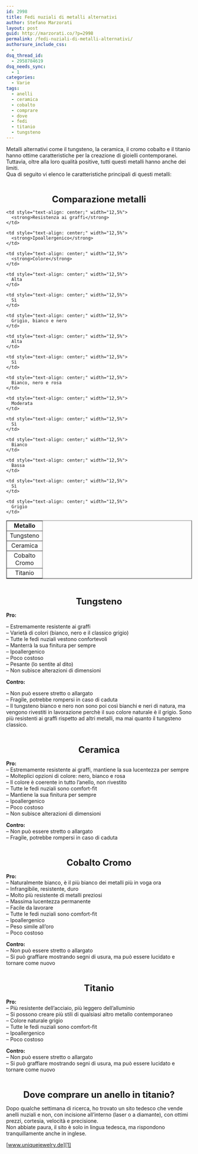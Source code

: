 ```yaml
---
id: 2998
title: Fedi nuziali di metalli alternativi
author: Stefano Marzorati
layout: post
guid: http://marzorati.co/?p=2998
permalink: /fedi-nuziali-di-metalli-alternativi/
authorsure_include_css:
  - 
dsq_thread_id:
  - 2958784619
dsq_needs_sync:
  - 1
categories:
  - Varie
tags:
  - anelli
  - ceramica
  - cobalto
  - comprare
  - dove
  - fedi
  - titanio
  - tungsteno
---
```

Metalli alternativi come il tungsteno, la ceramica, il cromo cobalto e il titanio hanno ottime caratteristiche per la creazione di gioielli contemporanei.  
Tuttavia, oltre alla loro qualità positive, tutti questi metalli hanno anche dei limiti.  
Qua di seguito vi elenco le caratteristiche principali di questi metalli:

&nbsp;

<center>
  <span style="font-size: x-large;"><strong>Comparazione metalli</strong></span>
</center>

<center>
</center>

<center>
</center>

<table border="1" width="50%">
  <tr>
    <td style="text-align: center;" width="12,5%">
      <strong>Metallo</strong>
    </td>
    
    <td style="text-align: center;" width="12,5%">
      <strong>Resistenza ai graffi</strong>
    </td>
    
    <td style="text-align: center;" width="12,5%">
      <strong>Ipoallergenico</strong>
    </td>
    
    <td style="text-align: center;" width="12,5%">
      <strong>Colore</strong>
    </td>
  </tr>
  
  <tr>
    <td style="text-align: center;" width="12,5%">
      Tungsteno
    </td>
    
    <td style="text-align: center;" width="12,5%">
      Alta
    </td>
    
    <td style="text-align: center;" width="12,5%">
      Sì
    </td>
    
    <td style="text-align: center;" width="12,5%">
      Grigio, bianco e nero
    </td>
  </tr>
  
  <tr>
    <td style="text-align: center;" width="12,5%">
      Ceramica
    </td>
    
    <td style="text-align: center;" width="12,5%">
      Alta
    </td>
    
    <td style="text-align: center;" width="12,5%">
      Sì
    </td>
    
    <td style="text-align: center;" width="12,5%">
      Bianco, nero e rosa
    </td>
  </tr>
  
  <tr>
    <td style="text-align: center;" width="12,5%">
      Cobalto Cromo
    </td>
    
    <td style="text-align: center;" width="12,5%">
      Moderata
    </td>
    
    <td style="text-align: center;" width="12,5%">
      Sì
    </td>
    
    <td style="text-align: center;" width="12,5%">
      Bianco
    </td>
  </tr>
  
  <tr>
    <td style="text-align: center;" width="12,5%">
      Titanio
    </td>
    
    <td style="text-align: center;" width="12,5%">
      Bassa
    </td>
    
    <td style="text-align: center;" width="12,5%">
      Sì
    </td>
    
    <td style="text-align: center;" width="12,5%">
      Grigio
    </td>
  </tr>
</table>

&nbsp;

<center>
</center>

<center>
  <span style="font-size: x-large;"><strong>Tungsteno</strong></span>
</center>

**Pro:**

&#8211; Estremamente resistente ai graffi  
&#8211; Varietà di colori (bianco, nero e il classico grigio)  
&#8211; Tutte le fedi nuziali vestono confortevoli  
&#8211; Manterrà la sua finitura per sempre  
&#8211; Ipoallergenico  
&#8211; Poco costoso  
&#8211; Pesante (lo sentite al dito)  
&#8211; Non subisce alterazioni di dimensioni

**Contro:**

&#8211; Non può essere stretto o allargato  
&#8211; Fragile, potrebbe rompersi in caso di caduta  
&#8211; Il tungsteno bianco e nero non sono poi così bianchi e neri di natura, ma vengono rivestiti in lavorazione perchè il suo colore naturale è il grigio. Sono più resistenti ai graffi rispetto ad altri metalli, ma mai quanto il tungsteno classico.

&nbsp;

<center>
</center>

<center>
  <span style="font-size: x-large;"><strong>Ceramica</strong></span>
</center>

**Pro:**  
&#8211; Estremamente resistente ai graffi, mantiene la sua lucentezza per sempre  
&#8211; Molteplici opzioni di colore: nero, bianco e rosa  
&#8211; Il colore è coerente in tutto l&#8217;anello, non rivestito  
&#8211; Tutte le fedi nuziali sono comfort-fit  
&#8211; Mantiene la sua finitura per sempre  
&#8211; Ipoallergenico  
&#8211; Poco costoso  
&#8211; Non subisce alterazioni di dimensioni

**Contro:**  
&#8211; Non può essere stretto o allargato  
&#8211; Fragile, potrebbe rompersi in caso di caduta

&nbsp;

<center>
</center>

<center>
  <span style="font-size: x-large;"><strong>Cobalto Cromo</strong></span>
</center>

**Pro:**  
&#8211; Naturalmente bianco, è il più bianco dei metalli più in voga ora  
&#8211; Infrangibile, resistente, duro  
&#8211; Molto più resistente di metalli preziosi  
&#8211; Massima lucentezza permanente  
&#8211; Facile da lavorare  
&#8211; Tutte le fedi nuziali sono comfort-fit  
&#8211; Ipoallergenico  
&#8211; Peso simile all&#8217;oro  
&#8211; Poco costoso

**Contro:**  
&#8211; Non può essere stretto o allargato  
&#8211; Si può graffiare mostrando segni di usura, ma può essere lucidato e tornare come nuovo

&nbsp;

<center>
</center>

<center>
  <span style="font-size: x-large;"><strong>Titanio</strong></span>
</center>

**Pro:**  
&#8211; Più resistente dell&#8217;acciaio, più leggero dell&#8217;alluminio  
&#8211; Si possono creare più stili di qualsiasi altro metallo contemporaneo  
&#8211; Colore naturale grigio  
&#8211; Tutte le fedi nuziali sono comfort-fit  
&#8211; Ipoallergenico  
&#8211; Poco costoso

**Contro:**  
&#8211; Non può essere stretto o allargato  
&#8211; Si può graffiare mostrando segni di usura, ma può essere lucidato e tornare come nuovo

&nbsp;  


<center>
</center>

<center>
  <span style="font-size: x-large;"><strong>Dove comprare un anello in titanio?</strong></span>
</center>

Dopo qualche settimana di ricerca, ho trovato un sito tedesco che vende anelli nuziali e non, con incisione all&#8217;interno (laser o a diamante), con ottimi prezzi, cortesia, velocità e precisione.  
Non abbiate paura, il sito è solo in lingua tedesca, ma rispondono tranquillamente anche in inglese.

[www.uniquejewelry.de][1]

 [1]: http://www.uniquejewelry.de "uniquejewelry"